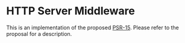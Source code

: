 HTTP Server Middleware
======================

This is an implementation of the proposed [PSR-15][psr-15]. Please refer to the
proposal for a description.

[psr-15]: https://github.com/php-fig/fig-standards/tree/master/proposed/http-middleware
